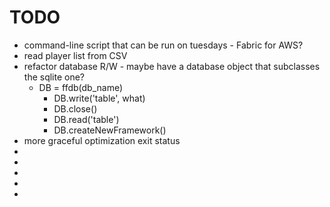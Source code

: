 # TODO #

* command-line script that can be run on tuesdays - Fabric for AWS?
* read player list from CSV
* refactor database R/W - maybe have a database object that subclasses the
  sqlite one?
  - DB = ffdb(db_name)
    * DB.write('table', what)
    * DB.close()
    * DB.read('table')
    * DB.createNewFramework()
* more graceful optimization exit status
* 
* 
* 
* 
* 
